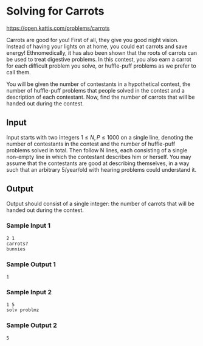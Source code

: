 # Solving for Carrots

https://open.kattis.com/problems/carrots

Carrots are good for you! First of all, they give you good night vision. Instead of having your lights on at home, you could eat carrots and save energy! Ethnomedically, it has also been shown that the roots of carrots can be used to treat digestive problems. In this contest, you also earn a carrot for each difficult problem you solve, or huffle-puff problems as we prefer to call them.

You will be given the number of contestants in a hypothetical contest, the number of huffle-puff problems that people solved in the contest and a description of each contestant. Now, find the number of carrots that will be handed out during the contest.

## Input 

Input starts with two integers $1 \leq N, P \leq 1000$ on a single line, denoting the number of contestants in the contest and the number of huffle-puff problems solved in total. Then follow N lines, each consisting of a single non-empty line in which the contestant describes him or herself. You may assume that the contestants are good at describing themselves, in a way such that an arbitrary 5/year/old with hearing problems could understand it.

## Output 

Output should consist of a single integer: the number of carrots that will be handed out during the contest. 


### Sample Input 1

``` text
2 1 
carrots?
bunnies
```

### Sample Output 1

``` text
1
```

### Sample Input 2 

``` text
1 5
solv problmz
```

### Sample Output 2

``` text
5
```

